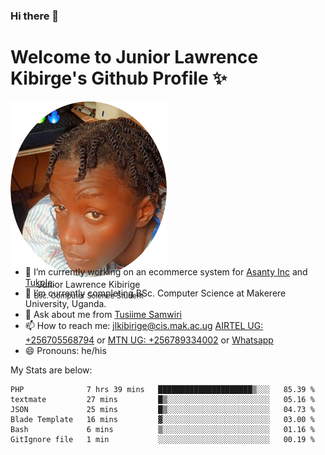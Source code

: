 ### Hi there 👋 
# Welcome to Junior Lawrence Kibirge's Github Profile ✨
 
<p align="center" style="border-radius:50%;width:250px;height:250px;">
  <img src="https://github.com/juniorkibirige/juniorkibirige/blob/main/cropped-twitter-pp.png" 
       alt="Profile picture from Twitter" /></br>
  <span align="center">Junior Lawrence Kibirige</span><br/>
  <small align="center" font-size="15">Bsc. Computer Science Student</small>
</p>

- 🔭 I’m currently working on an ecommerce system for [Asanty Inc](https://asanty.africa) and [Tukole](https://app.tukole.ug).
- 🌱 I’m currently completing BSc. Computer Science at Makerere University, Uganda.
- 💬 Ask about me from [Tusiime Samwiri](mailto:stusiime@asanty.africa)
- 📫 How to reach me: [jlkibirige@cis.mak.ac.ug](mailto:juniorkibirige@students.mak.ac.ug) [AIRTEL UG: +256705568794](tel:+256705568794) or [MTN UG: +256789334002](tel:+256789334002) or [Whatsapp](tel:+17602847072)
- 😄 Pronouns: he/his

My Stats are below:

<!--START_SECTION:waka-->

```text
PHP              7 hrs 39 mins   █████████████████████▒░░░   85.39 %
textmate         27 mins         █▒░░░░░░░░░░░░░░░░░░░░░░░   05.16 %
JSON             25 mins         █▒░░░░░░░░░░░░░░░░░░░░░░░   04.73 %
Blade Template   16 mins         ▓░░░░░░░░░░░░░░░░░░░░░░░░   03.00 %
Bash             6 mins          ▒░░░░░░░░░░░░░░░░░░░░░░░░   01.16 %
GitIgnore file   1 min           ░░░░░░░░░░░░░░░░░░░░░░░░░   00.19 %
```

<!--END_SECTION:waka-->
